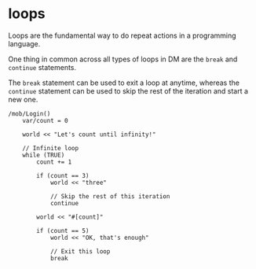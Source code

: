 # loops

Loops are the fundamental way to do repeat actions in a programming language.

One thing in common across all types of loops in DM are the `break` and `continue` statements.

The `break` statement can be used to exit a loop at anytime, whereas the `continue` statement can be used to skip the rest of the iteration and start a new one.

```dm
/mob/Login()
	var/count = 0

	world << "Let's count until infinity!"

	// Infinite loop
	while (TRUE)
		count += 1

		if (count == 3)
			world << "three"

			// Skip the rest of this iteration
			continue

		world << "#[count]"

		if (count == 5)
			world << "OK, that's enough"

			// Exit this loop
			break
```
